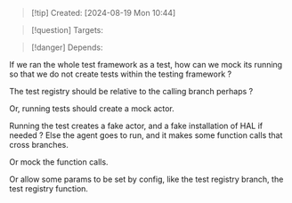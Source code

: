 
>[!tip] Created: [2024-08-19 Mon 10:44]

>[!question] Targets: 

>[!danger] Depends: 

If we ran the whole test framework as a test, how can we mock its running so that we do not create tests within the testing framework ?

The test registry should be relative to the calling branch perhaps ?

Or, running tests should create a mock actor.


Running the test creates a fake actor, and a fake installation of HAL if needed ?
Else the agent goes to run, and it makes some function calls that cross branches.

Or mock the function calls.

Or allow some params to be set by config, like the test registry branch, the test registry function.